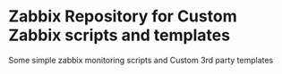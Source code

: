 # Zabbix Repository for Custom Zabbix scripts and templates
Some simple zabbix monitoring scripts and Custom 3rd party templates
